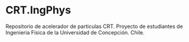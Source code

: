 # CRT.IngPhys
Repositorio de acelerador de particulas CRT. Proyecto de estudiantes de Ingenieria Física de la Universidad de Concepción. Chile.
